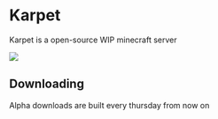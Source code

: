 # Karpet
Karpet is a open-source WIP minecraft server

![](https://raw.githubusercontent.com/KarpetPowered/Karpet/main/minecraft.png)


## Downloading
Alpha downloads are built every thursday from now on
